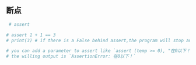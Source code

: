 ## 断点
```python
 # assert

# assert 1 + 1 == 3
# print(3) # if there is a False behind assert,the program will stop and output `AssertionError`

# you can add a parameter to assert like `assert (temp >= 0), "在0以下！"` 
# the willing output is `AssertionError: 在0以下！`
```


<!--stackedit_data:
eyJoaXN0b3J5IjpbNDU2NTM5Mjc1XX0=
-->